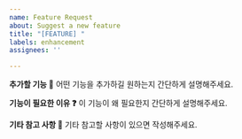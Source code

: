 ```yaml
---
name: Feature Request
about: Suggest a new feature
title: "[FEATURE] "
labels: enhancement
assignees: ''

---
```


**추가할 기능 📝**
어떤 기능을 추가하길 원하는지 간단하게 설명해주세요.

**기능이 필요한 이유 ❓**
이 기능이 왜 필요한지 간단하게 설명해주세요.

**기타 참고 사항 📌**
기타 참고할 사항이 있으면 작성해주세요.